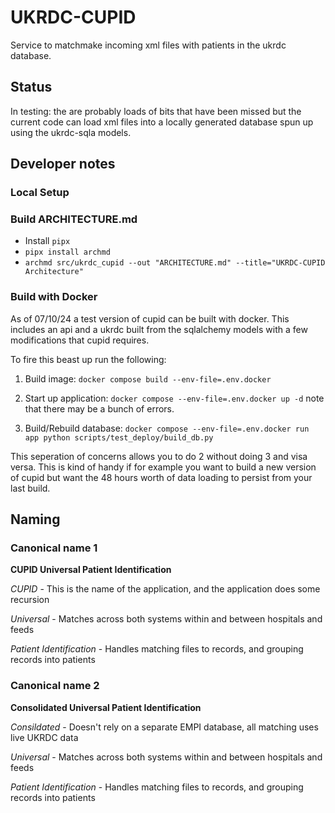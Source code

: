 # UKRDC-CUPID

Service to matchmake incoming xml files with patients in the ukrdc database.

## Status

In testing: the are probably loads of bits that have been missed but the current code can load xml files into a locally generated database spun up using the ukrdc-sqla models.

## Developer notes

### Local Setup

### Build ARCHITECTURE.md

- Install `pipx`
- `pipx install archmd`
- `archmd src/ukrdc_cupid --out "ARCHITECTURE.md" --title="UKRDC-CUPID Architecture"`

### Build with Docker

As of 07/10/24 a test version of cupid can be built with docker. This includes an api and a ukrdc built from the sqlalchemy models with a few modifications that cupid requires.

To fire this beast up run the following:

1. Build image:
`docker compose build --env-file=.env.docker`

2. Start up application:
`docker compose --env-file=.env.docker up -d`
note that there may be a bunch of errors.

3. Build/Rebuild database:
`docker compose --env-file=.env.docker run app python scripts/test_deploy/build_db.py`

This seperation of concerns allows you to do 2 without doing 3 and visa versa. This is kind of handy if for example you want to build a new version of cupid but want the 48 hours worth of data loading to persist from your last build.

## Naming

### Canonical name 1

**CUPID Universal Patient Identification**

*CUPID* - This is the name of the application, and the application does some recursion

*Universal* - Matches across both systems within and between hospitals and feeds

*Patient Identification* - Handles matching files to records, and grouping records into patients

### Canonical name 2

**Consolidated Universal Patient Identification**

*Consildated* - Doesn't rely on a separate EMPI database, all matching uses live UKRDC data

*Universal* - Matches across both systems within and between hospitals and feeds

*Patient Identification* - Handles matching files to records, and grouping records into patients
